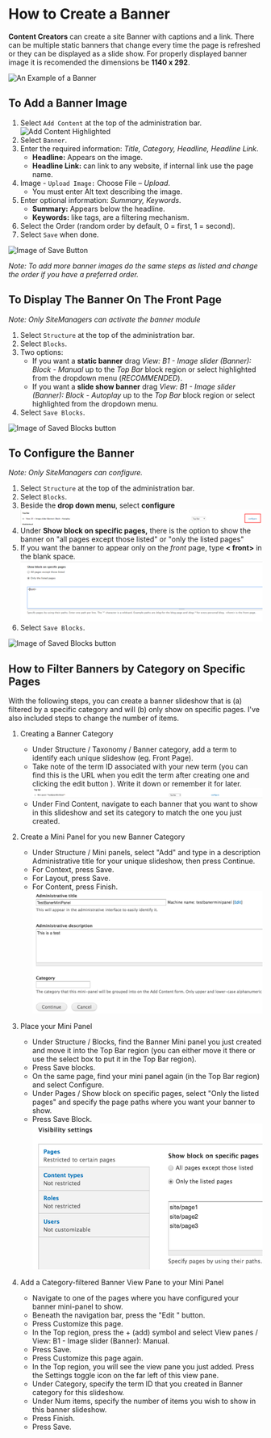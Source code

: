# How to Create a Banner
**Content Creators** can create a site Banner with captions and a link. There can be multiple static banners that change every time the page is refreshed or they can be displayed as a slide show. For properly displayed banner image it is recomended the dimensions be **1140 x 292**.

![An Example of a Banner](../images/baex.png)

## To Add a Banner Image

1. Select `Add Content` at the top of the administration bar. ![Add Content Highlighted](../images/ambac.png)
2. Select `Banner`.
3. Enter the required information: *Title, Category, Headline, Headline Link*.
    * **Headline:** Appears on the image.
    * **Headline Link:** can link to any website, if internal link use the page name.
4. Image - `Upload Image:` Choose File – *Upload*.
    * You must enter Alt text describing the image.
5. Enter optional information: *Summary, Keywords*.
    * **Summary:** Appears below the headline.
    * **Keywords:** like tags, are a filtering mechanism.
6. Select the Order (random order by default, 0 = first, 1 = second).
7. Select `Save` when done.

![Image of Save Button](../images/save.png)

*Note: To add more banner images do the same steps as listed and change the order if you have a preferred order.*

## To Display The Banner On The Front Page
*Note: Only SiteManagers can activate the banner module*

1. Select `Structure` at the top of the administration bar.
2. Select `Blocks`.
3. Two options:
    * If you want a **static banner** drag *View: B1 - Image slider (Banner): Block - Manual* up to the *Top Bar* block region or select highlighted from the dropdown menu (*RECOMMENDED*).
    * If you want a **slide show banner** drag *View: B1 - Image slider (Banner): Block - Autoplay* up to the *Top Bar* block region or select highlighted from the dropdown menu.
4. Select `Save Blocks`.

![Image of Saved Blocks button](../images/save_blocks.png)

## To Configure the Banner
*Note: Only SiteManagers can configure.*

1. Select `Structure` at the top of the administration bar.
2. Select `Blocks`.
3. Beside the **drop down menu**, select **configure**
![Image of configure button](../images/configure.png)
4. Under **Show block on specific pages,** there is the option to show the banner on "all pages except those listed" or "only the listed pages"
5. If you want the banner to appear only on the *front* page, type **< front>**  in the blank space.
![Image of visibility setting option](../images/blocks_certainpages.png)
6. Select `Save Blocks`.

![Image of Saved Blocks button](../images/save_blocks.png)

## How to Filter Banners by Category on Specific Pages
With the following steps, you can create a banner slideshow that is (a) filtered by a specific category and will (b) only show on specific pages. I've also included steps to change the number of items.

1. Creating a Banner Category
   - Under Structure / Taxonomy / Banner category, add a term to identify each unique slideshow (eg. Front Page).
   - Take note of the term ID associated with your new term (you can find this is the URL when you edit the term after creating one and clicking the edit button ). Write it down or remember it for later.
   ![Demo block being created](../images/editBannerCategory.jpg)
   - Under Find Content, navigate to each banner that you want to show in this slideshow and set its category to match the one you just created. 

2. Create a Mini Panel for you new Banner Category
   - Under Structure / Mini panels, select "Add" and type in a description Administrative title for your unique slideshow, then press Continue. 
   - For Context, press Save.
   - For Layout, press Save.
   - For Content, press Finish.
   ![Demo block being created](../images/createBannerPanel.jpg)

3. Place your Mini Panel
   - Under Structure / Blocks, find the Banner Mini panel you just created and move it into the Top Bar region (you can either move it there or use the select box to put it in the Top Bar region).
   - Press Save blocks.
   - On the same page, find your mini panel again (in the Top Bar region) and select Configure.
   - Under Pages / Show block on specific pages, select "Only the listed pages" and specify the page paths where you want your banner to show.
   - Press Save Block.
   ![Demo block being created](../images/specificPage.jpg)

4. Add a Category-filtered Banner View Pane to your Mini Panel
   - Navigate to one of the pages where you have configured your banner mini-panel to show.
   - Beneath the navigation bar, press the "Edit <your banner name>" button.
   - Press Customize this page. 
   - In the Top region, press the + (add) symbol and select View panes / View: B1 - Image slider (Banner): Manual.
   - Press Save.
   - Press Customize this page again.
   - In the Top region, you will see the view pane you just added. Press the Settings toggle icon on the far left of this view pane.
   - Under Category, specify the term ID that you created in Banner category for this slideshow.
   - Under Num items, specify the number of items you wish to show in this banner slideshow.
   - Press Finish.
   - Press Save.
